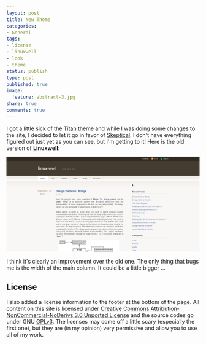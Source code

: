 ```yaml
---
layout: post
title: New Theme
categories:
- General
tags:
- license
- linuxwell
- look
- theme
status: publish
type: post
published: true
image:
  feature: abstract-3.jpg
share: true
comments: true
---
```

I got a little sick of the [Titan](http://wordpress.org/extend/themes/titan)
theme and while I was doing some changes to the site, I decided to let it go in
favor of [Skeptical](http://theme.wordpress.com/themes/skeptical/). I don't
have everything figured out just yet as you can see, but I'm getting to it!
Here is the old version of **Linuxwell**:

[ ![Old Linuxwell](/assets/images/posts/initial_theme.jpg
"Old Linuxwell") ](/assets/images/posts/initial_theme.jpg)

I think it's clearly an improvement over the old one. The only thing that bugs
me is the width of the main column. It could be a little bigger ...

## License

I also added a license information to the footer at the bottom of the page.
All content on this site is licensed under [Creative Commons
Attribution-NonCommercial-NoDerivs 3.0 Unported
License](http://creativecommons.org/licenses/by-nc-nd/3.0/) and the source
codes go under GNU [GPLv3](http://www.gnu.org/licenses/gpl.html). The licenses
may come off a little scary (especially the first one), but they are (in my
opinion) very permissive and allow you to use all of my work.
